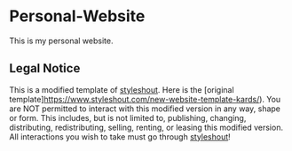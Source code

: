 # Personal-Website

This is my personal website.

## Legal Notice
This is a modified template of [styleshout](https://www.styleshout.com/). Here is the [original template]https://www.styleshout.com/new-website-template-kards/). You are NOT permitted to interact with this modified version in any way, shape or form. This includes, but is not limited to, publishing, changing, distributing, redistributing, selling, renting, or leasing this modified version. All interactions you wish to take must go through [styleshout](https://www.styleshout.com/)!

